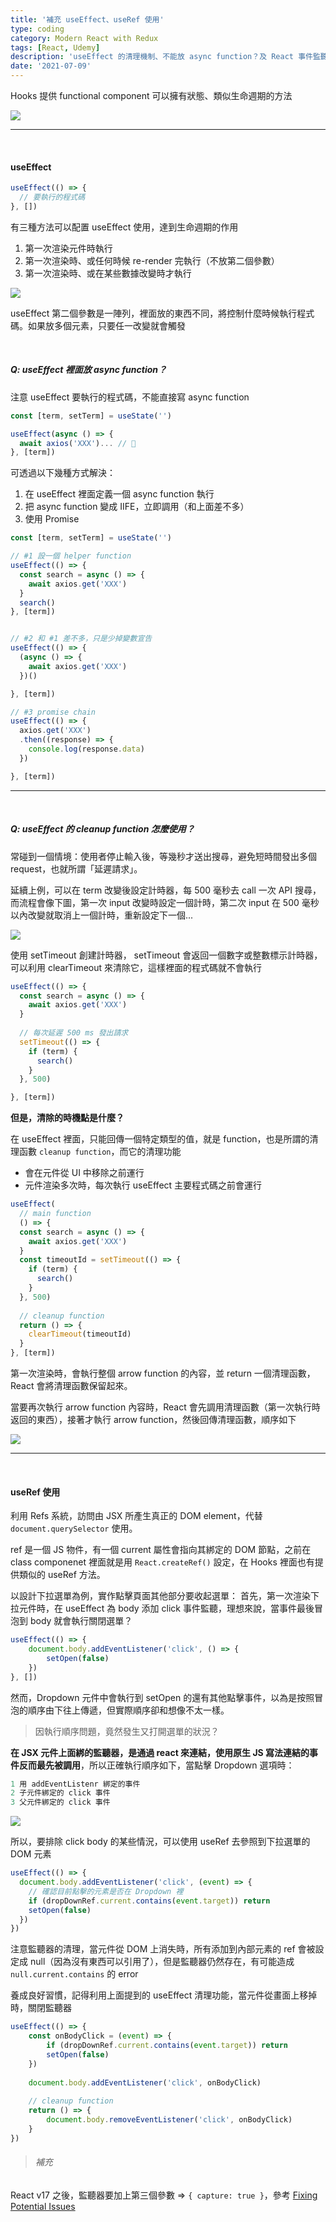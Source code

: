 ```yaml
---
title: '補充 useEffect、useRef 使用'
type: coding
category: Modern React with Redux
tags: [React, Udemy]
description: 'useEffect 的清理機制、不能放 async function？及 React 事件監聽執行順序'
date: '2021-07-09'
---
```



Hooks 提供 functional component 可以擁有狀態、類似生命週期的方法

![](https://i.imgur.com/qI4UX9i.png)


---
<br>

#### useEffect
```javascript
useEffect(() => {
  // 要執行的程式碼
}, [])
```
有三種方法可以配置 useEffect 使用，達到生命週期的作用
1. 第一次渲染元件時執行
2. 第一次渲染時、或任何時候 re-render 完執行（不放第二個參數）
3. 第一次渲染時、或在某些數據改變時才執行


![](https://i.imgur.com/dmzIXYt.png)

useEffect 第二個參數是一陣列，裡面放的東西不同，將控制什麼時候執行程式碼。如果放多個元素，只要任一改變就會觸發


<BR>

##### Q: useEffect 裡面放 async function？

注意 useEffect 要執行的程式碼，不能直接寫 async function

```javascript
const [term, setTerm] = useState('')

useEffect(async () => {
  await axios('XXX')... // 🔴
}, [term])
```

可透過以下幾種方式解決：
1. 在 useEffect 裡面定義一個 async function 執行
2. 把 async function 變成 IIFE，立即調用（和上面差不多）
3. 使用 Promise

```javascript
const [term, setTerm] = useState('')

// #1 設一個 helper function
useEffect(() => {
  const search = async () => {
    await axios.get('XXX')
  }
  search()
}, [term])


// #2 和 #1 差不多，只是少掉變數宣告
useEffect(() => {
  (async () => {
    await axios.get('XXX')
  })()

}, [term])

// #3 promise chain
useEffect(() => {
  axios.get('XXX')
  .then((response) => {
    console.log(response.data)
  })

}, [term])
```
---
<BR>

##### Q: useEffect 的 cleanup function 怎麼使用？

常碰到一個情境：使用者停止輸入後，等幾秒才送出搜尋，避免短時間發出多個 request，也就所謂「延遲請求」。

延續上例，可以在 term 改變後設定計時器，每 500 毫秒去 call 一次 API 搜尋，而流程會像下圖，第一次 input 改變時設定一個計時，第二次 input 在 500 毫秒以內改變就取消上一個計時，重新設定下一個...

![](https://i.imgur.com/RAMXi8H.jpg)

使用 setTimeout 創建計時器， setTimeout 會返回一個數字或整數標示計時器，可以利用 clearTimeout 來清除它，這樣裡面的程式碼就不會執行

```javascript
useEffect(() => {
  const search = async () => {
    await axios.get('XXX')
  }
  
  // 每次延遲 500 ms 發出請求
  setTimeout(() => {
    if (term) {
      search()
    }
  }, 500)

}, [term])
```

**但是，清除的時機點是什麼？**

在 useEffect 裡面，只能回傳一個特定類型的值，就是 function，也是所謂的清理函數 `cleanup function`，而它的清理功能

- 會在元件從 UI 中移除之前運行
- 元件渲染多次時，每次執行 useEffect 主要程式碼之前會運行

```javascript
useEffect(
  // main function
  () => {
  const search = async () => {
    await axios.get('XXX')
  }
  const timeoutId = setTimeout(() => {
    if (term) {
      search()
    }
  }, 500)
  
  // cleanup function
  return () => {
    clearTimeout(timeoutId)
  }
}, [term])
```

第一次渲染時，會執行整個 arrow function 的內容，並 return 一個清理函數，React 會將清理函數保留起來。

當要再次執行 arrow function 內容時，React 會先調用清理函數（第一次執行時返回的東西），接著才執行 arrow function，然後回傳清理函數，順序如下

![](https://i.imgur.com/EsMAc3m.png)


---
<BR>

#### useRef 使用
利用 Refs 系統，訪問由 JSX 所產生真正的 DOM element，代替 `document.querySelector` 使用。

ref 是一個 JS 物件，有一個 current 屬性會指向其綁定的 DOM 節點，之前在 class componenet 裡面就是用 `React.createRef()` 設定，在 Hooks 裡面也有提供類似的 useRef 方法。

以設計下拉選單為例，實作點擊頁面其他部分要收起選單：
首先，第一次渲染下拉元件時，在 useEffect 為 body 添加 click 事件監聽，理想來說，當事件最後冒泡到 body 就會執行關閉選單？
```javascript
useEffect(() => {
    document.body.addEventListener('click', () => {
        setOpen(false)
    })
}, [])
```

然而，Dropdown 元件中會執行到 setOpen 的還有其他點擊事件，以為是按照冒泡的順序由下往上傳遞，但實際順序卻和想像不太一樣。

> 因執行順序問題，竟然發生又打開選單的狀況？

**在 JSX 元件上面綁的監聽器，是通過 react 來連結，使用原生 JS 寫法連結的事件反而最先被調用**，所以正確執行順序如下，當點擊 Dropdown 選項時：

```javascript
1 用 addEventListenr 綁定的事件
2 子元件綁定的 click 事件
3 父元件綁定的 click 事件
```


![](https://i.imgur.com/GELW4iO.png)


所以，要排除 click body 的某些情況，可以使用 useRef 去參照到下拉選單的 DOM 元素

```javascript
useEffect(() => {
  document.body.addEventListener('click', (event) => {
    // 確認目前點擊的元素是否在 Dropdown 裡
    if (dropDownRef.current.contains(event.target)) return
    setOpen(false)
  })
})
```


注意監聽器的清理，當元件從 DOM 上消失時，所有添加到內部元素的 ref 會被設定成 null（因為沒有東西可以引用了），但是監聽器仍然存在，有可能造成 `null.current.contains` 的 error

養成良好習慣，記得利用上面提到的 useEffect 清理功能，當元件從畫面上移掉時，關閉監聽器

```javascript
useEffect(() => {
    const onBodyClick = (event) => {
        if (dropDownRef.current.contains(event.target)) return
        setOpen(false)
    })
    
    document.body.addEventListener('click', onBodyClick)
    
    // cleanup function
    return () => {
        document.body.removeEventListener('click', onBodyClick)
    }
})
```



> ###### 補充
React v17 之後，監聽器要加上第三個參數 => `{ capture: true }`，參考 [Fixing Potential Issues](https://reactjs.org/blog/2020/08/10/react-v17-rc.html#fixing-potential-issues)
